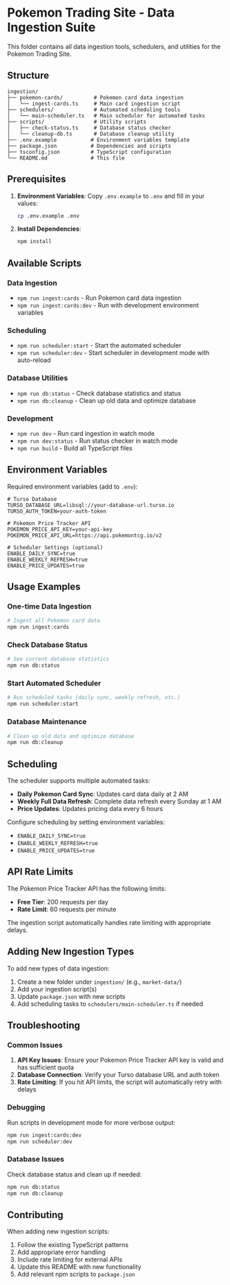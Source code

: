 # Pokemon Trading Site - Data Ingestion Suite

This folder contains all data ingestion tools, schedulers, and utilities for the Pokemon Trading Site.

## Structure

```
ingestion/
├── pokemon-cards/          # Pokemon card data ingestion
│   └── ingest-cards.ts     # Main card ingestion script
├── schedulers/             # Automated scheduling tools
│   └── main-scheduler.ts   # Main scheduler for automated tasks
├── scripts/                # Utility scripts
│   ├── check-status.ts     # Database status checker
│   └── cleanup-db.ts       # Database cleanup utility
├── .env.example           # Environment variables template
├── package.json           # Dependencies and scripts
├── tsconfig.json          # TypeScript configuration
└── README.md              # This file
```

## Prerequisites

1. **Environment Variables**: Copy `.env.example` to `.env` and fill in your values:
   ```bash
   cp .env.example .env
   ```

2. **Install Dependencies**:
   ```bash
   npm install
   ```

## Available Scripts

### Data Ingestion
- `npm run ingest:cards` - Run Pokemon card data ingestion
- `npm run ingest:cards:dev` - Run with development environment variables

### Scheduling
- `npm run scheduler:start` - Start the automated scheduler
- `npm run scheduler:dev` - Start scheduler in development mode with auto-reload

### Database Utilities
- `npm run db:status` - Check database statistics and status
- `npm run db:cleanup` - Clean up old data and optimize database

### Development
- `npm run dev` - Run card ingestion in watch mode
- `npm run dev:status` - Run status checker in watch mode
- `npm run build` - Build all TypeScript files

## Environment Variables

Required environment variables (add to `.env`):

```env
# Turso Database
TURSO_DATABASE_URL=libsql://your-database-url.turso.io
TURSO_AUTH_TOKEN=your-auth-token

# Pokemon Price Tracker API
POKEMON_PRICE_API_KEY=your-api-key
POKEMON_PRICE_API_URL=https://api.pokemontcg.io/v2

# Scheduler Settings (optional)
ENABLE_DAILY_SYNC=true
ENABLE_WEEKLY_REFRESH=true
ENABLE_PRICE_UPDATES=true
```

## Usage Examples

### One-time Data Ingestion
```bash
# Ingest all Pokemon card data
npm run ingest:cards
```

### Check Database Status
```bash
# See current database statistics
npm run db:status
```

### Start Automated Scheduler
```bash
# Run scheduled tasks (daily sync, weekly refresh, etc.)
npm run scheduler:start
```

### Database Maintenance
```bash
# Clean up old data and optimize database
npm run db:cleanup
```

## Scheduling

The scheduler supports multiple automated tasks:

- **Daily Pokemon Card Sync**: Updates card data daily at 2 AM
- **Weekly Full Data Refresh**: Complete data refresh every Sunday at 1 AM
- **Price Updates**: Updates pricing data every 6 hours

Configure scheduling by setting environment variables:
- `ENABLE_DAILY_SYNC=true`
- `ENABLE_WEEKLY_REFRESH=true`
- `ENABLE_PRICE_UPDATES=true`

## API Rate Limits

The Pokemon Price Tracker API has the following limits:
- **Free Tier**: 200 requests per day
- **Rate Limit**: 60 requests per minute

The ingestion script automatically handles rate limiting with appropriate delays.

## Adding New Ingestion Types

To add new types of data ingestion:

1. Create a new folder under `ingestion/` (e.g., `market-data/`)
2. Add your ingestion script(s)
3. Update `package.json` with new scripts
4. Add scheduling tasks to `schedulers/main-scheduler.ts` if needed

## Troubleshooting

### Common Issues

1. **API Key Issues**: Ensure your Pokemon Price Tracker API key is valid and has sufficient quota
2. **Database Connection**: Verify your Turso database URL and auth token
3. **Rate Limiting**: If you hit API limits, the script will automatically retry with delays

### Debugging

Run scripts in development mode for more verbose output:
```bash
npm run ingest:cards:dev
npm run scheduler:dev
```

### Database Issues

Check database status and clean up if needed:
```bash
npm run db:status
npm run db:cleanup
```

## Contributing

When adding new ingestion scripts:
1. Follow the existing TypeScript patterns
2. Add appropriate error handling
3. Include rate limiting for external APIs
4. Update this README with new functionality
5. Add relevant npm scripts to `package.json`
